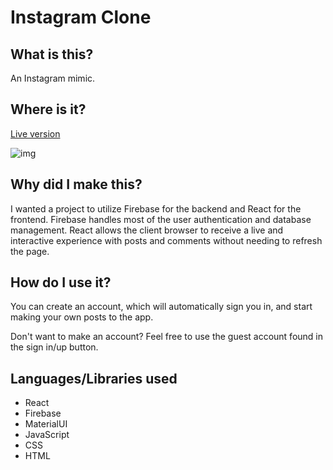 # Instagram Clone

## What is this?

An Instagram mimic.

## Where is it?

[Live version](https://poplica-instagram-clone.firebaseapp.com/)

![img](https://i.imgur.com/B64WNKv.png)

## Why did I make this?

I wanted a project to utilize Firebase for the backend and React for the frontend. Firebase handles most of the user authentication and database management. React allows the client browser to receive a live and interactive experience with posts and comments without needing to refresh the page.

## How do I use it?

You can create an account, which will automatically sign you in, and start making your own posts to the app.

Don't want to make an account? Feel free to use the guest account found in the sign in/up button.

## Languages/Libraries used

- React
- Firebase
- MaterialUI
- JavaScript
- CSS
- HTML
